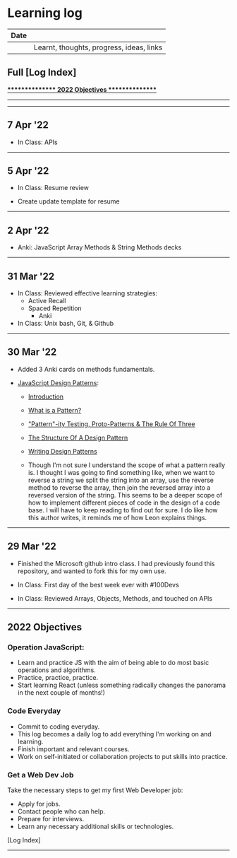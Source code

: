 # Learning log

|Date |                                        |
|:---:|:---------------------------------------|
|     |Learnt, thoughts, progress, ideas, links|

## Full [Log Index]

[__************** 2022 Objectives **************__](https://github.com/VladmirPutgang/My-Learning-Tracker/blob/main/log.md#2022-Objectives)

----------------------------------------------------------

----------------------------------------------------------
## 7 Apr '22

+ In Class: APIs

----------------------------------------------------------
## 5 Apr '22

+ In Class: Resume review

+ Create update template for resume

----------------------------------------------------------
## 2 Apr '22

+ Anki: JavaScript Array Methods & String Methods decks

----------------------------------------------------------
## 31 Mar '22

+ In Class: Reviewed effective learning strategies:
    - Active Recall
    - Spaced Repetition
        - Anki
+ In Class: Unix bash, Git, & Github

----------------------------------------------------------

## 30 Mar '22

+ Added 3 Anki cards on methods fundamentals.

+ [JavaScript Design Patterns](https://www.patterns.dev/posts/classic-design-patterns/):

    - [Introduction](https://www.patterns.dev/posts/classic-design-patterns/#introduction)

    - [What is a Pattern?](https://www.patterns.dev/posts/classic-design-patterns/#whatisapattern)

    - ["Pattern"-ity Testing, Proto-Patterns & The Rule Of Three](https://www.patterns.dev/posts/classic-design-patterns/#patternity)

    - [The Structure Of A Design Pattern](https://www.patterns.dev/posts/classic-design-patterns/#designpatternstructure)

    - [Writing Design Patterns](https://www.patterns.dev/posts/classic-design-patterns/#writingdesignpatterns)

    - Though I'm not sure I understand the scope of what a pattern really is. I thought I was going to find something like, when we want to reverse a string we split the string into an array, use the reverse method to reverse the array, then join the reversed array into a reversed version of the string. This seems to be a deeper scope of how to implement different pieces of code in the design of a code base. I will have to keep reading to find out for sure. I do like how this author writes, it reminds me of how Leon explains things.

----------------------------------------------------------
## 29 Mar '22

+ Finished the Microsoft github intro class. I had previously found this repository, and wanted to fork this for my own use.

+ In Class: First day of the best week ever with #100Devs

+ In Class: Reviewed Arrays, Objects, Methods, and touched on APIs

----------------------------------------------------------

## 2022 Objectives

### Operation JavaScript:

+ Learn and practice JS with the aim of being able to do most basic operations and algorithms.
+ Practice, practice, practice.
+ Start learning React (unless something radically changes the panorama in the next couple of months!)

### Code Everyday

+ Commit to coding everyday.
+ This log becomes a daily log to add everything I'm working on and learning.
+ Finish important and relevant courses.
+ Work on self-initiated or collaboration projects to put skills into practice.

### Get a Web Dev Job

Take the necessary steps to get my first Web Developer job:

+ Apply for jobs.
+ Contact people who can help.
+ Prepare for interviews.
+ Learn any necessary additional skills or technologies.

[Log Index]

----------------------------------------------------------
